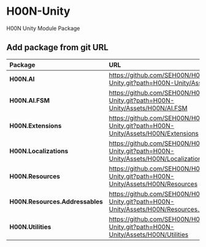 # H00N-Unity
H00N Unity Module Package

## Add package from git URL

|Package|URL|
|:-|:-|
|**H00N.AI**|https://github.com/SEH00N/H00N-Unity.git?path=H00N-Unity/Assets/H00N/AI|
|**H00N.AI.FSM**|https://github.com/SEH00N/H00N-Unity.git?path=H00N-Unity/Assets/H00N/AI.FSM|
|**H00N.Extensions**|https://github.com/SEH00N/H00N-Unity.git?path=H00N-Unity/Assets/H00N/Extensions|
|**H00N.Localizations**|https://github.com/SEH00N/H00N-Unity.git?path=H00N-Unity/Assets/H00N/Localizations|
|**H00N.Resources**|https://github.com/SEH00N/H00N-Unity.git?path=H00N-Unity/Assets/H00N/Resources|
|**H00N.Resources.Addressables**|https://github.com/SEH00N/H00N-Unity.git?path=H00N-Unity/Assets/H00N/Resources.Addressables|
|**H00N.Utilities**|https://github.com/SEH00N/H00N-Unity.git?path=H00N-Unity/Assets/H00N/Utilities|
